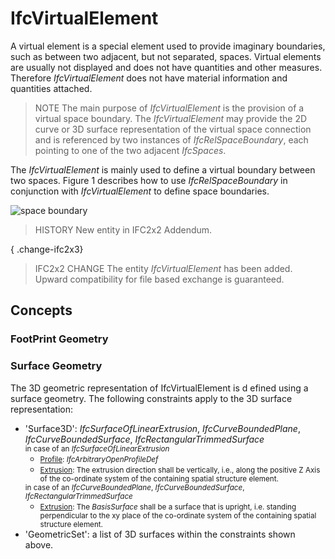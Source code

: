 # IfcVirtualElement

A virtual element is a special element used to provide imaginary boundaries, such as between two adjacent, but not separated, spaces. Virtual elements are usually not displayed and does not have quantities and other measures. Therefore _IfcVirtualElement_ does not have material information and quantities attached.

> NOTE  The main purpose of _IfcVirtualElement_ is the provision of a virtual space boundary. The _IfcVirtualElement_ may provide the 2D curve or 3D surface representation of the virtual space connection and is referenced by two instances of _IfcRelSpaceBoundary_, each pointing to one of the two adjacent _IfcSpaces_.

The _IfcVirtualElement_ is mainly used to define a virtual boundary between two spaces. Figure 1 describes how to use _IfcRelSpaceBoundary_ in conjunction with _IfcVirtualElement_ to define space boundaries.

![space boundary](../../../../figures/ifcvirtualelement_spaceboundaries.png "Figure 1 &mdash; Virtual element space boundaries")

> HISTORY  New entity in IFC2x2 Addendum.

{ .change-ifc2x3}
> IFC2x2 CHANGE  The entity _IfcVirtualElement_ has been added. Upward compatibility for file based exchange is guaranteed.

## Concepts

### FootPrint Geometry



### Surface Geometry

The 3D geometric representation of IfcVirtualElement is d efined using a surface geometry. The following constraints apply to the 3D surface representation:

<ul>

<li>'Surface3D': <em>IfcSurfaceOfLinearExtrusion</em>,
<em>IfcCurveBoundedPlane</em>, <em>IfcCurveBoundedSurface</em>,
<em>IfcRectangularTrimmedSurface</em></li>

 <li style="list-style-type: none;"><small>in case of an
<em>IfcSurfaceOfLinearExtrusion</em></small>

  <ul>

<li><small><u>Profile</u>:
<em>IfcArbitraryOpenProfileDef</em></small></li>

<li><small><u>Extrusion</u>: The extrusion direction shall be
vertically, i.e., along the positive Z Axis of the co-ordinate
system of the containing spatial structure element.</small></li>

</ul>

 </li>

 <li style="list-style-type: none;"><small>in case of an
<em>IfcCurveBoundedPlane</em>, <em>IfcCurveBoundedSurface</em>,
<em>IfcRectangularTrimmedSurface</em></small>

<ul>

<li><small><u>Extrusion</u>: The <em>BasisSurface</em> shall be a
surface that is upright, i.e. standing perpendicular to the xy
place of the co-ordinate system of the containing spatial
structure element.</small></li>

   </ul>

 </li>

<li>'GeometricSet': a list of 3D surfaces within the constraints
shown above.</li>

</ul>


